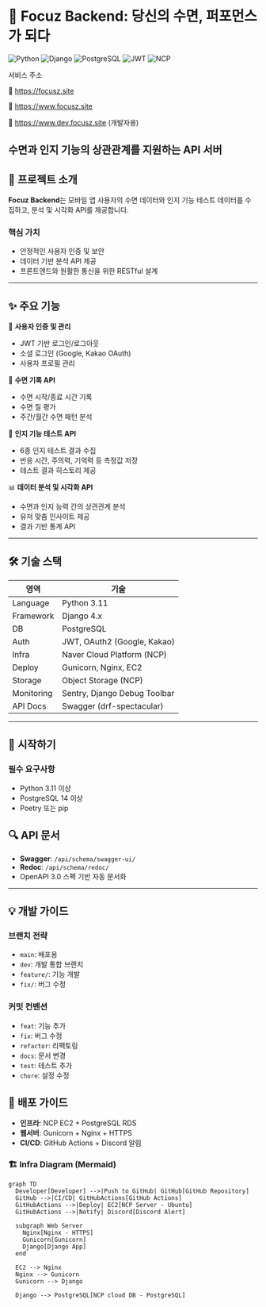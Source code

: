 # 🧠 Focuz Backend: 당신의 수면, 퍼포먼스가 되다  
![Python](https://img.shields.io/badge/Python-3776AB?style=for-the-badge&logo=python&logoColor=white)
![Django](https://img.shields.io/badge/Django-092E20?style=for-the-badge&logo=django&logoColor=white)
![PostgreSQL](https://img.shields.io/badge/PostgreSQL-4169E1?style=for-the-badge&logo=postgresql&logoColor=white)
![JWT](https://img.shields.io/badge/JWT-black?style=for-the-badge&logo=JSON%20web%20tokens)
![NCP](https://img.shields.io/badge/Naver_Cloud-03C75A?style=for-the-badge&logo=Naver&logoColor=white)

서비스 주소

🔗 https://focusz.site

🔗 https://www.focusz.site

🔗 https://www.dev.focusz.site (개발자용)

수면과 인지 기능의 상관관계를 지원하는 API 서버
---

## 🎯 프로젝트 소개  
**Focuz Backend**는 모바일 앱 사용자의 수면 데이터와 인지 기능 테스트 데이터를 수집하고, 분석 및 시각화 API를 제공합니다.

### 핵심 가치
- 안정적인 사용자 인증 및 보안  
- 데이터 기반 분석 API 제공  
- 프론트엔드와 원활한 통신을 위한 RESTful 설계

---

## ✨ 주요 기능  

🔐 **사용자 인증 및 관리**  
- JWT 기반 로그인/로그아웃  
- 소셜 로그인 (Google, Kakao OAuth)  
- 사용자 프로필 관리  

🛌 **수면 기록 API**  
- 수면 시작/종료 시간 기록  
- 수면 질 평가  
- 주간/월간 수면 패턴 분석  

🧠 **인지 기능 테스트 API**  
- 6종 인지 테스트 결과 수집  
- 반응 시간, 주의력, 기억력 등 측정값 저장  
- 테스트 결과 히스토리 제공  

📊 **데이터 분석 및 시각화 API**  
- 수면과 인지 능력 간의 상관관계 분석  
- 유저 맞춤 인사이트 제공  
- 결과 기반 통계 API  

---

## 🛠 기술 스택

| 영역        | 기술 |
|-------------|------|
| Language    | Python 3.11 |
| Framework   | Django 4.x |
| DB          | PostgreSQL |
| Auth        | JWT, OAuth2 (Google, Kakao) |
| Infra       | Naver Cloud Platform (NCP) |
| Deploy      | Gunicorn, Nginx, EC2 |
| Storage     | Object Storage (NCP) |
| Monitoring  | Sentry, Django Debug Toolbar |
| API Docs    | Swagger (drf-spectacular) |

---

## 🚀 시작하기

### 필수 요구사항
- Python 3.11 이상  
- PostgreSQL 14 이상  
- Poetry 또는 pip

## 🔍 API 문서

- **Swagger**: `/api/schema/swagger-ui/`  
- **Redoc**: `/api/schema/redoc/`  
- OpenAPI 3.0 스펙 기반 자동 문서화

---

## 💡 개발 가이드

### 브랜치 전략

- `main`: 배포용  
- `dev`: 개발 통합 브랜치  
- `feature/`: 기능 개발  
- `fix/`: 버그 수정  

### 커밋 컨벤션

- `feat`: 기능 추가  
- `fix`: 버그 수정  
- `refactor`: 리팩토링  
- `docs`: 문서 변경  
- `test`: 테스트 추가  
- `chore`: 설정 수정  

## 📱 배포 가이드

- **인프라**: NCP EC2 + PostgreSQL RDS  
- **웹서버**: Gunicorn + Nginx + HTTPS  
- **CI/CD**: GitHub Actions + Discord 알림

### 🏗️ Infra Diagram (Mermaid)

```mermaid
graph TD
  Developer[Developer] -->|Push to GitHub| GitHub[GitHub Repository]
  GitHub -->|CI/CD| GitHubActions[GitHub Actions]
  GitHubActions -->|Deploy| EC2[NCP Server - Ubuntu]
  GitHubActions -->|Notify| Discord[Discord Alert]

  subgraph Web Server
    Nginx[Nginx - HTTPS]
    Gunicorn[Gunicorn]
    Django[Django App]
  end

  EC2 --> Nginx
  Nginx --> Gunicorn
  Gunicorn --> Django

  Django --> PostgreSQL[NCP cloud DB - PostgreSQL]
```


